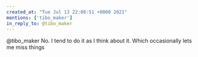 ```yaml
---
created_at: "Tue Jul 13 22:08:51 +0000 2021"
mentions: ['tibo_maker']
in_reply_to: @tibo_maker
---
```


@tibo_maker No. I tend to do it as I think about it. Which occasionally lets me miss things